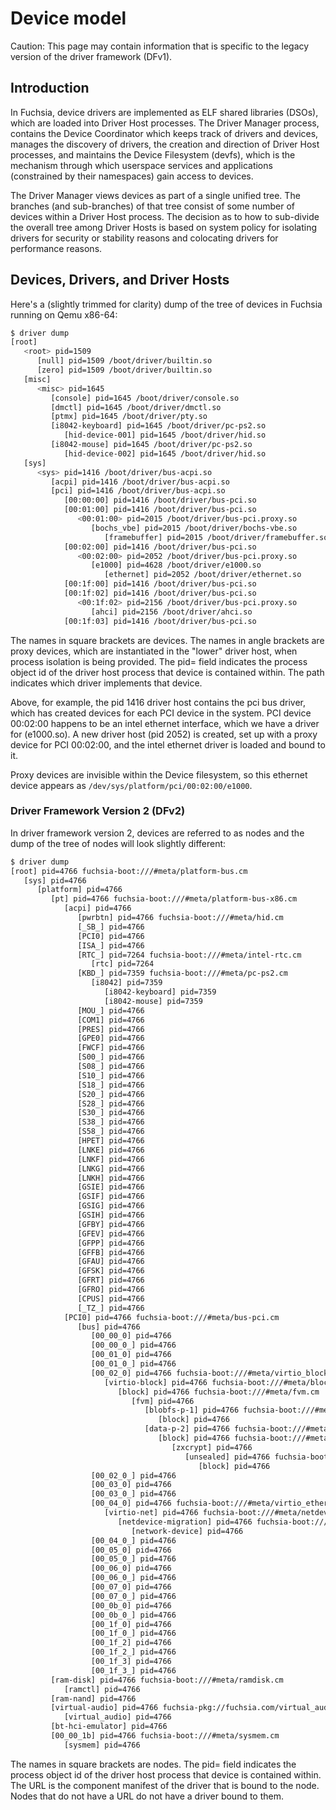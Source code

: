 # Device model

Caution: This page may contain information that is specific to the legacy
version of the driver framework (DFv1).

## Introduction

In Fuchsia, device drivers are implemented as ELF shared libraries (DSOs), which are
loaded into Driver Host processes. The Driver Manager process,
contains the Device Coordinator which keeps track of drivers and devices, manages
the discovery of drivers, the creation and direction of Driver Host processes, and
maintains the Device Filesystem (devfs), which is the mechanism through which userspace
services and applications (constrained by their namespaces) gain access to devices.

The Driver Manager views devices as part of a single unified tree.
The branches (and sub-branches) of that tree consist of some number of
devices within a Driver Host process. The decision as to how to sub-divide
the overall tree among Driver Hosts is based on system policy for isolating
drivers for security or stability reasons and colocating drivers for performance
reasons.


## Devices, Drivers, and Driver Hosts

Here's a (slightly trimmed for clarity) dump of the tree of devices in
Fuchsia running on Qemu x86-64:

```sh
$ driver dump
[root]
   <root> pid=1509
      [null] pid=1509 /boot/driver/builtin.so
      [zero] pid=1509 /boot/driver/builtin.so
   [misc]
      <misc> pid=1645
         [console] pid=1645 /boot/driver/console.so
         [dmctl] pid=1645 /boot/driver/dmctl.so
         [ptmx] pid=1645 /boot/driver/pty.so
         [i8042-keyboard] pid=1645 /boot/driver/pc-ps2.so
            [hid-device-001] pid=1645 /boot/driver/hid.so
         [i8042-mouse] pid=1645 /boot/driver/pc-ps2.so
            [hid-device-002] pid=1645 /boot/driver/hid.so
   [sys]
      <sys> pid=1416 /boot/driver/bus-acpi.so
         [acpi] pid=1416 /boot/driver/bus-acpi.so
         [pci] pid=1416 /boot/driver/bus-acpi.so
            [00:00:00] pid=1416 /boot/driver/bus-pci.so
            [00:01:00] pid=1416 /boot/driver/bus-pci.so
               <00:01:00> pid=2015 /boot/driver/bus-pci.proxy.so
                  [bochs_vbe] pid=2015 /boot/driver/bochs-vbe.so
                     [framebuffer] pid=2015 /boot/driver/framebuffer.so
            [00:02:00] pid=1416 /boot/driver/bus-pci.so
               <00:02:00> pid=2052 /boot/driver/bus-pci.proxy.so
                  [e1000] pid=4628 /boot/driver/e1000.so
                     [ethernet] pid=2052 /boot/driver/ethernet.so
            [00:1f:00] pid=1416 /boot/driver/bus-pci.so
            [00:1f:02] pid=1416 /boot/driver/bus-pci.so
               <00:1f:02> pid=2156 /boot/driver/bus-pci.proxy.so
                  [ahci] pid=2156 /boot/driver/ahci.so
            [00:1f:03] pid=1416 /boot/driver/bus-pci.so
```

The names in square brackets are devices. The names in angle brackets are
proxy devices, which are instantiated in the "lower" driver host, when process
isolation is being provided. The pid= field indicates the process object
id of the driver host process that device is contained within. The path indicates
which driver implements that device.

Above, for example, the pid 1416 driver host contains the pci bus driver, which has
created devices for each PCI device in the system. PCI device 00:02:00 happens
to be an intel ethernet interface, which we have a driver for (e1000.so).
A new driver host (pid 2052) is created, set up with a proxy device for PCI 00:02:00,
and the intel ethernet driver is loaded and bound to it.

Proxy devices are invisible within the Device filesystem, so this ethernet device
appears as `/dev/sys/platform/pci/00:02:00/e1000`.

### Driver Framework Version 2 (DFv2)
In driver framework version 2, devices are referred to as nodes and the dump of
the tree of nodes will look slightly different:

```sh
$ driver dump
[root] pid=4766 fuchsia-boot:///#meta/platform-bus.cm
   [sys] pid=4766
      [platform] pid=4766
         [pt] pid=4766 fuchsia-boot:///#meta/platform-bus-x86.cm
            [acpi] pid=4766
               [pwrbtn] pid=4766 fuchsia-boot:///#meta/hid.cm
               [_SB_] pid=4766
               [PCI0] pid=4766
               [ISA_] pid=4766
               [RTC_] pid=7264 fuchsia-boot:///#meta/intel-rtc.cm
                  [rtc] pid=7264
               [KBD_] pid=7359 fuchsia-boot:///#meta/pc-ps2.cm
                  [i8042] pid=7359
                     [i8042-keyboard] pid=7359
                     [i8042-mouse] pid=7359
               [MOU_] pid=4766
               [COM1] pid=4766
               [PRES] pid=4766
               [GPE0] pid=4766
               [FWCF] pid=4766
               [S00_] pid=4766
               [S08_] pid=4766
               [S10_] pid=4766
               [S18_] pid=4766
               [S20_] pid=4766
               [S28_] pid=4766
               [S30_] pid=4766
               [S38_] pid=4766
               [S58_] pid=4766
               [HPET] pid=4766
               [LNKE] pid=4766
               [LNKF] pid=4766
               [LNKG] pid=4766
               [LNKH] pid=4766
               [GSIE] pid=4766
               [GSIF] pid=4766
               [GSIG] pid=4766
               [GSIH] pid=4766
               [GFBY] pid=4766
               [GFEV] pid=4766
               [GFPP] pid=4766
               [GFFB] pid=4766
               [GFAU] pid=4766
               [GFSK] pid=4766
               [GFRT] pid=4766
               [GFRO] pid=4766
               [CPUS] pid=4766
               [_TZ_] pid=4766
            [PCI0] pid=4766 fuchsia-boot:///#meta/bus-pci.cm
               [bus] pid=4766
                  [00_00_0] pid=4766
                  [00_00_0_] pid=4766
                  [00_01_0] pid=4766
                  [00_01_0_] pid=4766
                  [00_02_0] pid=4766 fuchsia-boot:///#meta/virtio_block.cm
                     [virtio-block] pid=4766 fuchsia-boot:///#meta/block.core.cm
                        [block] pid=4766 fuchsia-boot:///#meta/fvm.cm
                           [fvm] pid=4766
                              [blobfs-p-1] pid=4766 fuchsia-boot:///#meta/block.core.cm
                                 [block] pid=4766
                              [data-p-2] pid=4766 fuchsia-boot:///#meta/block.core.cm
                                 [block] pid=4766 fuchsia-boot:///#meta/zxcrypt.cm
                                    [zxcrypt] pid=4766
                                       [unsealed] pid=4766 fuchsia-boot:///#meta/block.core.cm
                                          [block] pid=4766
                  [00_02_0_] pid=4766
                  [00_03_0] pid=4766
                  [00_03_0_] pid=4766
                  [00_04_0] pid=4766 fuchsia-boot:///#meta/virtio_ethernet.cm
                     [virtio-net] pid=4766 fuchsia-boot:///#meta/netdevice-migration.cm
                        [netdevice-migration] pid=4766 fuchsia-boot:///#meta/network-device.cm
                           [network-device] pid=4766
                  [00_04_0_] pid=4766
                  [00_05_0] pid=4766
                  [00_05_0_] pid=4766
                  [00_06_0] pid=4766
                  [00_06_0_] pid=4766
                  [00_07_0] pid=4766
                  [00_07_0_] pid=4766
                  [00_0b_0] pid=4766
                  [00_0b_0_] pid=4766
                  [00_1f_0] pid=4766
                  [00_1f_0_] pid=4766
                  [00_1f_2] pid=4766
                  [00_1f_2_] pid=4766
                  [00_1f_3] pid=4766
                  [00_1f_3_] pid=4766
         [ram-disk] pid=4766 fuchsia-boot:///#meta/ramdisk.cm
            [ramctl] pid=4766
         [ram-nand] pid=4766
         [virtual-audio] pid=4766 fuchsia-pkg://fuchsia.com/virtual_audio#meta/virtual_audio_driver.cm
            [virtual_audio] pid=4766
         [bt-hci-emulator] pid=4766
         [00_00_1b] pid=4766 fuchsia-boot:///#meta/sysmem.cm
            [sysmem] pid=4766
```

The names in square brackets are nodes. The pid= field indicates the process
object id of the driver host process that device is contained within. The URL is
the component manifest of the driver that is bound to the node. Nodes that do
not have a URL do not have a driver bound to them.
